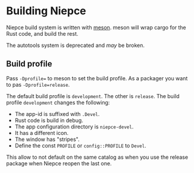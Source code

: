 Building Niepce
===============

Niepce build system is written with
[meson](https://mesonbuild.com). meson will wrap cargo for the Rust
code, and build the rest.

The autotools system is deprecated and *may* be broken.

## Build profile

Pass `-Dprofile=` to meson to set the build profile. As a packager you
want to pas `-Dprofile=release`.

The default build profile is `development`. The other is
`release`. The build profile `development` changes the following:

- The app-id is suffixed with `.Devel`.
- Rust code is build in debug.
- The app configuration directory is `niepce-devel`.
- It has a different icon.
- The window has "stripes".
- Define the const `PROFILE` or `config::PROFILE` to `Devel`.

This allow to not default on the same catalog as when you use the
release package when Niepce reopen the last one.
